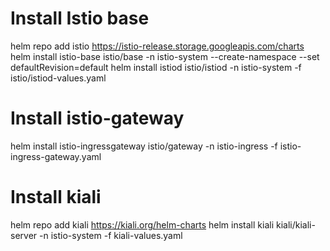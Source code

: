 #  Install Istio base
helm repo add istio https://istio-release.storage.googleapis.com/charts
helm install istio-base istio/base -n istio-system --create-namespace --set defaultRevision=default
helm install istiod istio/istiod -n istio-system -f istio/istiod-values.yaml
#  Install istio-gateway
helm install istio-ingressgateway istio/gateway -n istio-ingress -f istio-ingress-gateway.yaml

# Install kiali
helm repo add kiali https://kiali.org/helm-charts
helm install kiali kiali/kiali-server -n istio-system -f kiali-values.yaml
